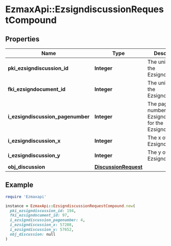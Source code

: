 # EzmaxApi::EzsigndiscussionRequestCompound

## Properties

| Name | Type | Description | Notes |
| ---- | ---- | ----------- | ----- |
| **pki_ezsigndiscussion_id** | **Integer** | The unique ID of the Ezsigndiscussion | [optional] |
| **fki_ezsigndocument_id** | **Integer** | The unique ID of the Ezsigndocument |  |
| **i_ezsigndiscussion_pagenumber** | **Integer** | The page number in the Ezsigndocument for the Ezsigndiscussion |  |
| **i_ezsigndiscussion_x** | **Integer** | The x of the Ezsigndiscussion |  |
| **i_ezsigndiscussion_y** | **Integer** | The y of the Ezsigndiscussion |  |
| **obj_discussion** | [**DiscussionRequest**](DiscussionRequest.md) |  |  |

## Example

```ruby
require 'Ezmaxapi'

instance = EzmaxApi::EzsigndiscussionRequestCompound.new(
  pki_ezsigndiscussion_id: 194,
  fki_ezsigndocument_id: 97,
  i_ezsigndiscussion_pagenumber: 4,
  i_ezsigndiscussion_x: 57208,
  i_ezsigndiscussion_y: 57652,
  obj_discussion: null
)
```

